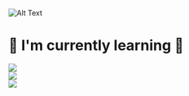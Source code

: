 # 
![Alt Text](https://user-images.githubusercontent.com/74038190/219923809-b86dc415-a0c2-4a38-bc88-ad6cf06395a8.gif)

# 🦋 I'm currently learning 🦋

<img src="https://img.shields.io/badge/C%20programming-000000?style=for-the-badge&logo=C&logoColor=000000&labelColor=2b8afc&color=ffffff"><br>
<img src="https://img.shields.io/badge/Python-000000?style=for-the-badge&logo=Python&logoColor=000000&labelColor=fff69e&color=9ed6ff"><br>
<img src="https://img.shields.io/badge/MySQL-000000?style=for-the-badge&logo=MySQL&logoColor=000000&labelColor=d2ffeb&color=ffd6a1">



